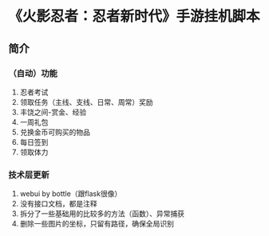 # 《火影忍者：忍者新时代》手游挂机脚本

## 简介

### （自动）功能
1. 忍者考试
2. 领取任务（主线、支线、日常、周常）奖励
3. 丰饶之间-赏金、经验
4. 一周礼包
5. 兑换金币可购买的物品
6. 每日签到
7. 领取体力

### 技术层更新
1. webui by bottle（跟flask很像）
2. 没有接口文档，都是注释
3. 拆分了一些基础用的比较多的方法（函数）、异常捕获
4. 删除一些图片的坐标，只留有路径，确保全局识别
